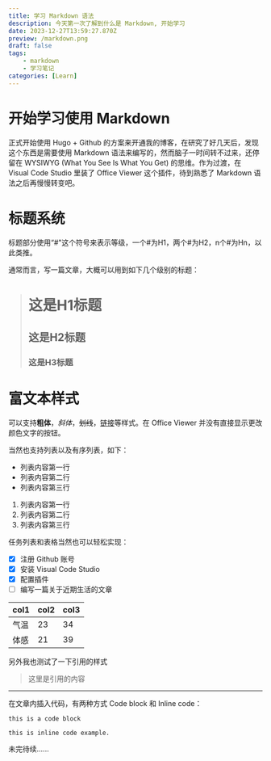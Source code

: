 ```yaml
---
title: 学习 Markdown 语法
description: 今天第一次了解到什么是 Markdown, 开始学习
date: 2023-12-27T13:59:27.870Z
preview: /markdown.png
draft: false
tags:
    - markdown
    - 学习笔记
categories: [Learn]
---
```

# 开始学习使用 Markdown

正式开始使用 Hugo + Github 的方案来开通我的博客，在研究了好几天后，发现这个东西是需要使用 Markdown 语法来编写的，然而脑子一时间转不过来，还停留在 WYSIWYG (What You See Is What You Get) 的思维。作为过渡，在 Visual Code Studio 里装了 Office Viewer 这个插件，待到熟悉了 Markdown 语法之后再慢慢转变吧。

# 标题系统

标题部分使用“#"这个符号来表示等级，一个#为H1，两个#为H2，n个#为Hn，以此类推。

通常而言，写一篇文章，大概可以用到如下几个级别的标题：

> # 这是H1标题
>
> ## 这是H2标题
>
> ### 这是H3标题

# 富文本样式

可以支持**粗体**，*斜体*，~~划线~~，[链接](# "Test link")等样式。在 Office Viewer 并没有直接显示更改颜色文字的按钮。

当然也支持列表以及有序列表，如下：

* 列表内容第一行
* 列表内容第二行
* 列表内容第三行

1. 列表内容第一行
2. 列表内容第二行
3. 列表内容第三行

任务列表和表格当然也可以轻松实现：

* [X] 注册 Github 账号
* [X] 安装 Visual Code Studio
* [X] 配置插件
* [ ] 编写一篇关于近期生活的文章

| col1 | col2 | col3 |
| ---- | ---- | ---- |
| 气温 | 23   | 34   |
| 体感 | 21   | 39   |

另外我也测试了一下引用的样式

> 这里是引用的内容

---

在文章内插入代码，有两种方式 Code block 和 Inline code：

```
this is a code block
```

`this is inline code example.`

未完待续......
